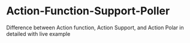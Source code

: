 # Action-Function-Support-Poller

Difference between Action function, Action Support, and Action Polar in detailed with live example


